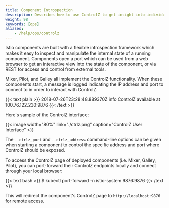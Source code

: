 ```yaml
---
title: Component Introspection
description: Describes how to use ControlZ to get insight into individual running components.
weight: 98
keywords: [ops]
aliases:
    - /help/ops/controlz
---
```


Istio components are built with a flexible introspection framework which makes it easy to inspect and manipulate the internal state
of a running component. Components open a port which can be used from a web browser to get an interactive view into the state of the
component, or via REST for access and control from external tools.

Mixer, Pilot, and Galley all implement the ControlZ functionality. When these components start, a message is logged indicating the
IP address and port to connect to in order to interact with ControlZ.

{{< text plain >}}
2018-07-26T23:28:48.889370Z     info    ControlZ available at 100.76.122.230:9876
{{< /text >}}

Here's sample of the ControlZ interface:

{{< image width="80%" link="./ctrlz.png" caption="ControlZ User Interface" >}}

The `--ctrlz_port` and `--ctrlz_address` command-line options can be given when starting a component to control the
specific address and port where ControlZ should be exposed.

To access the ControlZ page of deployed components (i.e. Mixer, Galley, Pilot), you can port-forward their ControlZ endpoints
locally and connect through your local browser:

{{< text bash >}}
$ kubectl port-forward -n istio-system <podname> 9876:9876
{{< /text >}}

This will redirect the component's ControlZ page to `http://localhost:9876` for remote access.

